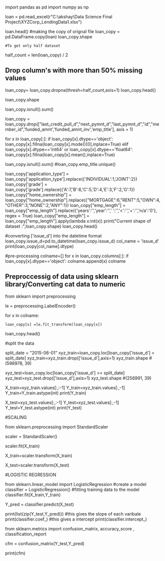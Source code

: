 import pandas as pd
import numpy as np

loan = pd.read_excel(r"C:\akshay\Data Science Final Project\XYZCorp_LendingData1.xlsx")

loan.head()
    #making the copy of orignal file
loan_copy = pd.DataFrame.copy(loan)
loan_copy.shape
    
    #To get only half dataset
half_count = len(loan_copy) / 2 
 ## Drop column's with more than 50% missing values
loan_copy= loan_copy.dropna(thresh=half_count,axis=1)
loan_copy.head()

loan_copy.shape

loan_copy.isnull().sum()

loan_copy = loan_copy.drop(["last_credit_pull_d","next_pymnt_d","last_pymnt_d","id","member_id",'funded_amnt','funded_amnt_inv','emp_title'], axis = 1)

for x in loan_copy[:]:
    if loan_copy[x].dtype=='object':
            loan_copy[x].fillna(loan_copy[x].mode()[0],inplace=True)
    elif loan_copy[x].dtype=='int64' or loan_copy[x].dtype=='float64':
            loan_copy[x].fillna(loan_copy[x].mean(),inplace=True)
            
loan_copy.isnull().sum()
#loan_copy.emp_title.unique()
    
loan_copy['application_type'] = loan_copy['application_type'].replace({'INDIVIDUAL':1,'JOINT':2})
loan_copy['grade'] = loan_copy['grade'].replace({'A':7,'B':6,'C':5,'D':4,'E':3,'F':2,'G':1})
loan_copy["home_ownership"] = loan_copy["home_ownership"].replace({"MORTGAGE":6,"RENT":5,"OWN":4,"OTHER":3,"NONE":2,"ANY":1})
loan_copy["emp_length"] = loan_copy["emp_length"].replace({'years':'','year':'',' ':'','<':'','\+':'','n/a':'0'}, regex = True)
loan_copy["emp_length"] = loan_copy["emp_length"].apply(lambda x:int(x))
print("Current shape of dataset :",loan_copy.shape)
loan_copy.head()
    
    
#converting ['issue_d'] into the datetime format 
loan_copy.issue_d=pd.to_datetime(loan_copy.issue_d)
col_name = 'issue_d'
print(loan_copy[col_name].dtype)
    
    
    

#pre-processing
colname=[]
for x in loan_copy.columns[:]:
    if loan_copy[x].dtype=='object':
        colname.append(x)
colname

## Preproccessig of data using sklearn library/Converting cat data to numeric

from sklearn import preprocessing

le = preprocessing.LabelEncoder()

for x in colname:

    loan_copy[x] =le.fit_transform(loan_copy[x])
    
loan_copy.head()

#split the data

split_date = "2015-06-01"
xyz_train=loan_copy.loc[loan_copy['issue_d'] < split_date]
xyz_train=xyz_train.drop(['issue_d'],axis=1)
xyz_train.shape   #(598978, 39)

xyz_test=loan_copy.loc[loan_copy['issue_d'] >= split_date]
xyz_test=xyz_test.drop(['issue_d'],axis=1)
xyz_test.shape #(256991, 39)



X_train=xyz_train.values[:,:-1]
Y_train=xyz_train.values[:,-1]
Y_train=Y_train.astype(int)
print(Y_train)


X_test=xyz_test.values[:,:-1]
Y_test=xyz_test.values[:,-1]
Y_test=Y_test.astype(int)
print(Y_test)


#SCALING

from sklearn.preprocessing import StandardScaler 

scaler = StandardScaler()

scaler.fit(X_train)

X_train=scaler.transform(X_train)

X_test=scaler.transform(X_test)

#LOGISTIC REGRESSION 

from sklearn.linear_model import LogisticRegression
#create a model
classifier = LogisticRegression()
#fitting training data to the model
classifier.fit(X_train,Y_train)

Y_pred = classifier.predict(X_test)

print(list(zip(Y_test,Y_pred)))
#this gives the slope of each varibale 
print(classifier.coef_)
#this gives a intercept 
print(classifier.intercept_)   


from sklearn.metrics import confusion_matrix, accuracy_score , classification_report

cfm = confusion_matrix(Y_test,Y_pred)

print(cfm)
